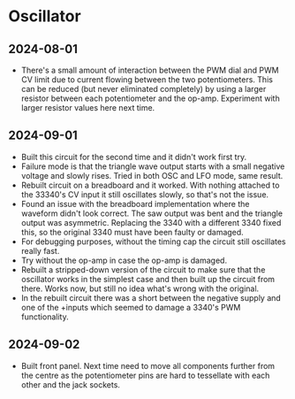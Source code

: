 # Oscillator

## 2024-08-01

- There's a small amount of interaction between the PWM dial and PWM
  CV limit due to current flowing between the two potentiometers. This
  can be reduced (but never eliminated completely) by using a larger
  resistor between each potentiometer and the op-amp. Experiment with
  larger resistor values here next time.

## 2024-09-01

- Built this circuit for the second time and it didn't work first try.
- Failure mode is that the triangle wave output starts with a small
  negative voltage and slowly rises. Tried in both OSC and LFO mode,
  same result.
- Rebuilt circuit on a breadboard and it worked. With nothing attached
  to the 33340's CV input it still oscillates slowly, so that's not
  the issue.
- Found an issue with the breadboard implementation where the waveform
  didn't look correct. The saw output was bent and the triangle output
  was asymmetric. Replacing the 3340 with a different 3340 fixed this,
  so the original 3340 must have been faulty or damaged.
- For debugging purposes, without the timing cap the circuit still
  oscillates really fast.
- Try without the op-amp in case the op-amp is damaged.
- Rebuilt a stripped-down version of the circuit to make sure that the
  oscillator works in the simplest case and then built up the circuit
  from there. Works now, but still no idea what's wrong with the
  original.
- In the rebuilt circuit there was a short between the negative supply
  and one of the +inputs which seemed to damage a 3340's PWM
  functionality.

## 2024-09-02

- Built front panel. Next time need to move all components further
  from the centre as the potentiometer pins are hard to tessellate
  with each other and the jack sockets.
